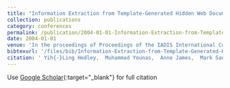 ```yaml
---
title: "Information Extraction from Template-Generated Hidden Web Documents"
collection: publications
category: conferences
permalink: /publication/2004-01-01-Information-Extraction-from-Template-Generated-Hidden-Web-Documents
date: 2004-01-01
venue: 'In the proceedings of Proceedings of the IADIS International Conference WWW/Internet 2004, Madrid, Spain, 2 Volumes'
bibtexurl: '/files/bib/Information-Extraction-from-Template-Generated-Hidden-Web-Documents.bib'
citation: ' Yih{-}Ling Hedley,  Muhammad Younas,  Anne James,  Mark Sanderson, &quot;Information Extraction from Template-Generated Hidden Web Documents.&quot; In the proceedings of Proceedings of the IADIS International Conference WWW/Internet 2004, Madrid, Spain, 2 Volumes, 2004.'
---
```

Use [Google Scholar](https://scholar.google.com/scholar?q=Information+Extraction+from+Template+Generated+Hidden+Web+Documents){:target="_blank"} for full citation